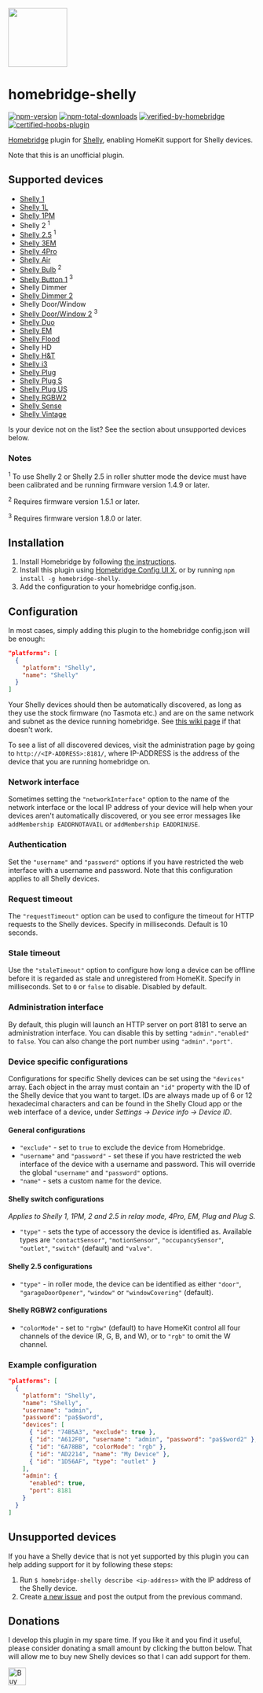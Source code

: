 <a href="https://github.com/alexryd/homebridge-shelly"><img src="homebridge-shelly.png" height="120"></a>

# homebridge-shelly
[![npm-version](https://badgen.net/npm/v/homebridge-shelly)](https://www.npmjs.com/package/homebridge-shelly)
[![npm-total-downloads](https://badgen.net/npm/dt/homebridge-shelly)](https://www.npmjs.com/package/homebridge-shelly)
[![verified-by-homebridge](https://badgen.net/badge/homebridge/verified/purple)](https://github.com/homebridge/homebridge/wiki/Verified-Plugins)
[![certified-hoobs-plugin](https://badgen.net/badge/HOOBS/Certified/yellow)](https://plugins.hoobs.org)

[Homebridge](https://homebridge.io) plugin for [Shelly](https://shelly.cloud),
enabling HomeKit support for Shelly devices.

Note that this is an unofficial plugin.

## Supported devices
* [Shelly 1](https://shelly.cloud/shelly1-open-source/)
* [Shelly 1L](https://shelly.cloud/products/shelly-1l-single-wire-smart-home-automation-relay/)
* [Shelly 1PM](https://shelly.cloud/shelly-1pm-wifi-smart-relay-home-automation/)
* Shelly 2 <sup>1</sup>
* [Shelly 2.5](https://shelly.cloud/shelly-25-wifi-smart-relay-roller-shutter-home-automation/) <sup>1</sup>
* [Shelly 3EM](https://shelly.cloud/shelly-3-phase-energy-meter-with-contactor-control-wifi-smart-home-automation/)
* [Shelly 4Pro](https://shelly.cloud/shelly-4-pro/)
* [Shelly Air](https://shelly.cloud/products/shelly-air-smart-home-air-purifier/)
* [Shelly Bulb](https://shelly.cloud/shelly-bulb/) <sup>2</sup>
* [Shelly Button 1](https://shelly.cloud/products/shelly-button-1-smart-home-automation-device/) <sup>3</sup>
* Shelly Dimmer
* [Shelly Dimmer 2](https://shelly.cloud/products/shelly-dimmer-2-smart-home-light-contoller/)
* Shelly Door/Window
* [Shelly Door/Window 2](https://shelly.cloud/products/shelly-door-window-2-smart-home-automation-sensor/) <sup>3</sup>
* [Shelly Duo](https://shelly.cloud/wifi-smart-home-automation-shelly-duo/)
* [Shelly EM](https://shelly.cloud/shelly-energy-meter-with-contactor-control-wifi-smart-home-automation/)
* [Shelly Flood](https://shelly.cloud/shelly-flood-and-temperature-sensor-wifi-smart-home-automation/)
* Shelly HD
* [Shelly H&T](https://shelly.cloud/shelly-humidity-and-temperature/)
* [Shelly i3](https://shelly.cloud/products/shelly-i3-smart-home-automation-device/)
* [Shelly Plug](https://shelly.cloud/shelly-plug/)
* [Shelly Plug S](https://shelly.cloud/shelly-plug-s/)
* [Shelly Plug US](https://shelly.cloud/products/shelly-plug-us-smart-home-automation-device/)
* [Shelly RGBW2](https://shelly.cloud/wifi-smart-shelly-rgbw-2/)
* [Shelly Sense](https://shelly.cloud/shelly-sense/)
* [Shelly Vintage](https://shelly.cloud/wifi-smart-home-automation-shelly-vintage/)

Is your device not on the list? See the section about unsupported devices below.

### Notes
<sup>1</sup> To use Shelly 2 or Shelly 2.5 in roller shutter mode the device
must have been calibrated and be running firmware version 1.4.9 or later.

<sup>2</sup> Requires firmware version 1.5.1 or later.

<sup>3</sup> Requires firmware version 1.8.0 or later.

## Installation
1. Install Homebridge by following
   [the instructions](https://github.com/homebridge/homebridge/wiki).
2. Install this plugin using [Homebridge Config UI X](https://github.com/oznu/homebridge-config-ui-x), or by running `npm install -g homebridge-shelly`.
3. Add the configuration to your homebridge config.json.

## Configuration
In most cases, simply adding this plugin to the homebridge config.json will be
enough:
```json
"platforms": [
  {
    "platform": "Shelly",
    "name": "Shelly"
  }
]
```
Your Shelly devices should then be automatically discovered, as long as they use the stock firmware (no Tasmota etc.) and are
on the same network and subnet as the device running homebridge. See [this wiki page](https://github.com/alexryd/homebridge-shelly/wiki/Shelly,-CoAP-and-multicast) if that doesn't work.

To see a list of all discovered devices, visit the administration page by going
to `http://<IP-ADDRESS>:8181/`, where IP-ADDRESS is the address of the
device that you are running homebridge on.

### Network interface
Sometimes setting the `"networkInterface"` option to the name of the network
interface or the local IP address of your device will help when your devices
aren't automatically discovered, or you see error messages like
`addMembership EADDRNOTAVAIL` or `addMembership EADDRINUSE`.

### Authentication
Set the `"username"` and `"password"` options if you have restricted the web
interface with a username and password. Note that this configuration applies
to all Shelly devices.

### Request timeout
The `"requestTimeout"` option can be used to configure the timeout for HTTP
requests to the Shelly devices. Specify in milliseconds. Default is 10 seconds.

### Stale timeout
Use the `"staleTimeout"` option to configure how long a device can be offline
before it is regarded as stale and unregistered from HomeKit. Specify in
milliseconds. Set to `0` or `false` to disable. Disabled by default.

### Administration interface
By default, this plugin will launch an HTTP server on port 8181 to serve an
administration interface. You can disable this by setting `"admin"."enabled"`
to `false`. You can also change the port number using `"admin"."port"`.

### Device specific configurations
Configurations for specific Shelly devices can be set using the `"devices"`
array. Each object in the array must contain an `"id"` property with the ID of
the Shelly device that you want to target. IDs are always made up of 6 or 12
hexadecimal characters and can be found in the Shelly Cloud app or the web
interface of a device, under *Settings -> Device info -> Device ID*.

#### General configurations
* `"exclude"` - set to `true` to exclude the device from Homebridge.
* `"username"` and `"password"` - set these if you have restricted the web
  interface of the device with a username and password. This will override the
  global `"username"` and `"password"` options.
* `"name"` - sets a custom name for the device.

#### Shelly switch configurations
*Applies to Shelly 1, 1PM, 2 and 2.5 in relay mode, 4Pro, EM, Plug and Plug S.*
* `"type"` - sets the type of accessory the device is identified as. Available
  types are `"contactSensor"`, `"motionSensor"`, `"occupancySensor"`,
  `"outlet"`, `"switch"` (default) and `"valve"`.

#### Shelly 2.5 configurations
* `"type"` - in roller mode, the device can be identified as either `"door"`,
  `"garageDoorOpener"`, `"window"` or `"windowCovering"` (default).

#### Shelly RGBW2 configurations
* `"colorMode"` - set to `"rgbw"` (default) to have HomeKit control all four
  channels of the device (R, G, B, and W), or to `"rgb"` to omit the W channel.

### Example configuration
```json
"platforms": [
  {
    "platform": "Shelly",
    "name": "Shelly",
    "username": "admin",
    "password": "pa$$word",
    "devices": [
      { "id": "74B5A3", "exclude": true },
      { "id": "A612F0", "username": "admin", "password": "pa$$word2" },
      { "id": "6A78BB", "colorMode": "rgb" },
      { "id": "AD2214", "name": "My Device" },
      { "id": "1D56AF", "type": "outlet" }
    ],
    "admin": {
      "enabled": true,
      "port": 8181
    }
  }
]
```

## Unsupported devices
If you have a Shelly device that is not yet supported by this plugin you can
help adding support for it by following these steps:

1. Run `$ homebridge-shelly describe <ip-address>` with the IP address of the
   Shelly device.
2. Create [a new issue](https://github.com/alexryd/homebridge-shelly/issues)
   and post the output from the previous command.

## Donations
I develop this plugin in my spare time. If you like it and you find it useful,
please consider donating a small amount by clicking the button below. That will
allow me to buy new Shelly devices so that I can add support for them.

<a href='https://ko-fi.com/S6S3ZKXP' target='_blank'><img height='36' style='border:0px;height:36px;' src='https://az743702.vo.msecnd.net/cdn/kofi1.png?v=2' border='0' alt='Buy Me a Coffee at ko-fi.com' /></a>

